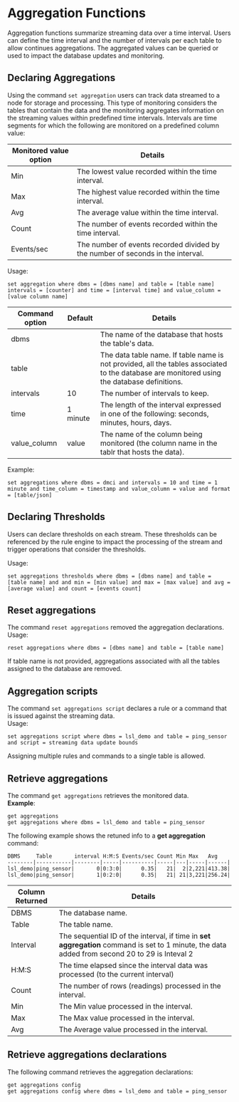 # Aggregation Functions

Aggregation functions summarize streaming data over a time interval. Users can define the time interval and the number of intervals
per each table to allow continues aggregations. The aggregated values can be queried or used to impact the database updates and monitoring. 
   
## Declaring Aggregations

Using the command `set aggregation` users can track data streamed to a node for storage and processing. This type of 
monitoring considers the tables that contain the data and the monitoring aggregates information on the streaming values 
within predefined time intervals. Intervals are time segments for which the following are monitored on a predefined column 
value:

| Monitored value option | Details  |
| ------------- | ------------| 
| Min  | The lowest value recorded within the time interval. | 
| Max  | The highest value recorded within the time interval. | 
| Avg | The average value within the time interval. |
| Count | The number of events recorded within the time interval. |
| Events/sec | The number of events recorded divided by the number of seconds in the interval. |


Usage: 
```anylog
set aggregation where dbms = [dbms name] and table = [table name] intervals = [counter] and time = [interval time] and value_column = [value column name]
```

| Command option | Default  | Details  |
| ------------- | ------------| ------------| 
| dbms  |  |  The name of the database that hosts the table's data. | 
| table  |  |The data table name. If table name is not provided, all the tables associated to the database are monitored using the database definitions.| 
| intervals | 10 | The number of intervals to keep. |
| time | 1 minute | The length of the interval expressed in one of the following: seconds, minutes, hours, days. |
| value_column | value | The name of the column being monitored (the column name in the tablr that hosts the data). |

Example: 
```anylog
set aggregations where dbms = dmci and intervals = 10 and time = 1 minute and time_column = timestamp and value_column = value and format = [table/json]
```
## Declaring Thresholds

Users can declare thresholds on each stream. These thresholds can be referenced by the rule engine to impact the processing 
of the stream and trigger operations that consider the thresholds.

Usage:
```anylog
set aggregations thresholds where dbms = [dbms name] and table = [table name] and and min = [min value] and max = [max value] and avg = [average value] and count = [events count] 
```


## Reset aggregations

The command `reset aggregations` removed the aggregation declarations.      
Usage:
```anylog
reset aggregations where dbms = [dbms name] and table = [table name]
```
If table name is not provided, aggregations associated with all the tables assigned to the database are removed.

## Aggregation scripts

The command `set aggregations script` declares a rule or a command that is issued against the streaming data.    
Usage:
```anylog
set aggregations script where dbms = lsl_demo and table = ping_sensor and script = streaming data update bounds
```
Assigning multiple rules and commands to a single table is allowed. 

## Retrieve aggregations

The command `get aggregations` retrieves the monitored data.   
**Example**:  
```anylog
get aggregations
get aggregations where dbms = lsl_demo and table = ping_sensor
```

The following example shows the retuned info to a **get aggregation** command:
```anylog
DBMS     Table       interval H:M:S Events/sec Count Min Max   Avg
--------|-----------|--------|-----|----------|-----|---|-----|------|
lsl_demo|ping_sensor|       0|0:3:0|      0.35|   21|  2|2,221|413.38|
lsl_demo|ping_sensor|       1|0:2:0|      0.35|   21| 21|3,221|256.24|
```

| Column Returned | Details                                                                                                                                        |
|-----------------|------------------------------------------------------------------------------------------------------------------------------------------------| 
| DBMS            | The database name.                                                                                                                             | 
| Table           | The table name.                                                                                                                                | 
| Interval        | The sequential ID of the interval, if time in **set aggregation** command is set to 1 minute, the data added from second 20 to 29 is Inteval 2 |
| H:M:S           | The time elapsed since the interval data was processed (to the current interval)                                                               |
| Count           | The number of rows (readings) processed in the interval.                                                                                       |
| Min             | The Min value processed in the interval.                                                                                                       |
| Max             | The Max value processed in the interval.                                                                                                       |
| Avg             | The Average value processed in the interval.                                                                                                   |

## Retrieve aggregations declarations

The following command retrieves the aggregation declarations:
```anylog
get aggregations config
get aggregations config where dbms = lsl_demo and table = ping_sensor
```